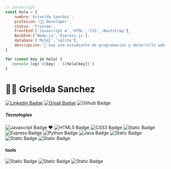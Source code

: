 

```javascript
// Javascript
const hola = {
    nombre:'Griselda Sanchez',
    profesion:'👩‍💻 Developer',
    status: 'Trainee',
    FrontEnd:['Javascript ❤','HTML','CSS','Bootstrap'],
    BackEnd:['Node.js','Express.js'],
    database:['MySql','sqlite'],
    descripcion:'👋 Soy una estudiante de programacion y desarrollo web, mi lenguaje favorito es Javascript y todo su ecosistema. '
}

for (const key in hola) {
   console.log(`${key} : ${hola[key]}`)
}

```
# 👩‍💻 Griselda Sanchez 

[![Linkedin Badge](https://img.shields.io/badge/-LinkedIn-blue?style=flat-square&logo=Linkedin&logoColor=white&link=https://www.linkedin.com/in/maria-griselda-sanchez/)](https://www.linkedin.com/in/maria-griselda-sanchez/) 
[![Gmail Badge](https://img.shields.io/badge/-Gmail-c14438?style=flat-square&logo=Gmail&logoColor=white&link=mailto:griseldamsanch.com)](mailto:griseldamsanch@gmail.com)
![Github Badge](https://img.shields.io/badge/github-black?style=flat-square&logo=github&logoColor=%23181717&labelColor=white&color=%23181717&link=https://github.com/googlerax)


##### Tecnologias

![Javascript Badge](https://img.shields.io/badge/JavaScript-%23FAEF5D?style=for-the-badge&logo=javascript&logoColor=%23FAEF5D&labelColor=black&color=%23FAEF5D) ❤ ![HTML5 Badge](https://img.shields.io/badge/HTML5-black?style=for-the-badge&logo=html5&logoColor=%23FF1E1E&labelColor=black&color=%23FF1E1E) ![CSS3 Badge](https://img.shields.io/badge/CSS3-black?style=for-the-badge&logo=css3&logoColor=%230096FF&labelColor=black&color=%230096FF) ![Static Badge](https://img.shields.io/badge/Node.js-black?style=for-the-badge&logo=nodedotjs&logoColor=%2354B435&labelColor=black&color=%2354B435) ![Express Badge](https://img.shields.io/badge/Express-black?style=for-the-badge&logo=express&logoColor=%2338E54D&labelColor=black&color=%2338E54D)  ![Python Badge](https://img.shields.io/badge/Python-black?style=for-the-badge&logo=python&logoColor=%23687EFF&labelColor=black&color=%23687EFF) ![Java Badge](https://img.shields.io/badge/Java-black?style=for-the-badge&logo=java&logoColor=%23FF004D&labelColor=black&color=%23FF004D) ![Static Badge](https://img.shields.io/badge/MySQL-black?style=for-the-badge&logo=mysql&logoColor=%234479A1&labelColor=black&color=%234479A1) ![Static Badge](https://img.shields.io/badge/SQlite-black?style=for-the-badge&logo=sqlite&logoColor=%23003B57&labelColor=black&color=%23003B57) ![Static Badge](https://img.shields.io/badge/GIT-black?style=for-the-badge&logo=git&logoColor=%23FF6D28&labelColor=black&color=%23FF6D28)

#### tools
![Static Badge](https://img.shields.io/badge/Visual%20Studio%20Code-black?style=flat-square&logo=visual%20studio%20code&logoColor=%235C2D91&labelColor=white&color=%235C2D91)
![Static Badge](https://img.shields.io/badge/Intellij%20IDEA-black?style=flat-square&logo=intellij%20idea&logoColor=%23000000&labelColor=white&color=%23000000)
![Static Badge](https://img.shields.io/badge/npm-black?style=flat-square&logo=npm&logoColor=%23CB3837&labelColor=black&color=%23CB3837)




 














